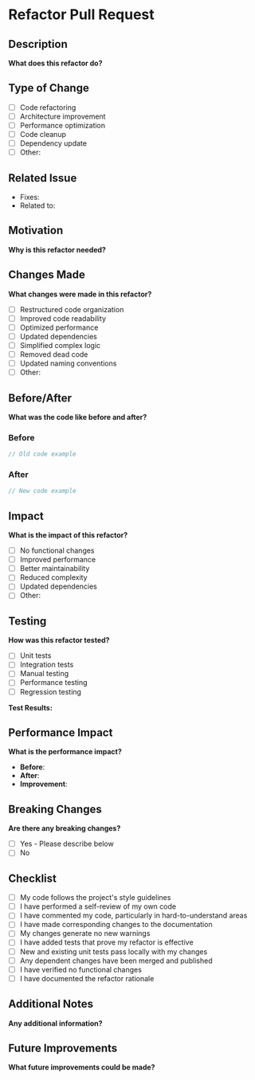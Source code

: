 # Refactor Pull Request

## Description

**What does this refactor do?**

<!-- Provide a clear and concise description of what this refactor accomplishes. -->

## Type of Change

- [ ] Code refactoring
- [ ] Architecture improvement
- [ ] Performance optimization
- [ ] Code cleanup
- [ ] Dependency update
- [ ] Other: <!-- Please specify -->

## Related Issue

<!-- Link to the related issue -->

- Fixes: <!-- #issue_number -->
- Related to: <!-- #issue_number -->

## Motivation

**Why is this refactor needed?**

<!-- Explain the motivation behind this refactor -->

## Changes Made

**What changes were made in this refactor?**

<!-- List the main changes made in this refactor -->

- [ ] Restructured code organization
- [ ] Improved code readability
- [ ] Optimized performance
- [ ] Updated dependencies
- [ ] Simplified complex logic
- [ ] Removed dead code
- [ ] Updated naming conventions
- [ ] Other: <!-- Please specify -->

## Before/After

**What was the code like before and after?**

<!-- Describe the key differences between the old and new code -->

### Before
```dart
// Old code example
```

### After
```dart
// New code example
```

## Impact

**What is the impact of this refactor?**

- [ ] No functional changes
- [ ] Improved performance
- [ ] Better maintainability
- [ ] Reduced complexity
- [ ] Updated dependencies
- [ ] Other: <!-- Please specify -->

## Testing

**How was this refactor tested?**

- [ ] Unit tests
- [ ] Integration tests
- [ ] Manual testing
- [ ] Performance testing
- [ ] Regression testing

**Test Results:**

<!-- Describe the test results -->

## Performance Impact

**What is the performance impact?**

<!-- Describe any performance improvements or regressions -->

- **Before**: <!-- Performance metrics -->
- **After**: <!-- Performance metrics -->
- **Improvement**: <!-- Percentage or description -->

## Breaking Changes

**Are there any breaking changes?**

- [ ] Yes - Please describe below
- [ ] No

<!-- If yes, describe the breaking changes and migration path -->

## Checklist

- [ ] My code follows the project's style guidelines
- [ ] I have performed a self-review of my own code
- [ ] I have commented my code, particularly in hard-to-understand areas
- [ ] I have made corresponding changes to the documentation
- [ ] My changes generate no new warnings
- [ ] I have added tests that prove my refactor is effective
- [ ] New and existing unit tests pass locally with my changes
- [ ] Any dependent changes have been merged and published
- [ ] I have verified no functional changes
- [ ] I have documented the refactor rationale

## Additional Notes

**Any additional information?**

<!-- Add any other context, notes, or information about the refactor here -->

## Future Improvements

**What future improvements could be made?**

<!-- List any follow-up improvements that could be made -->
